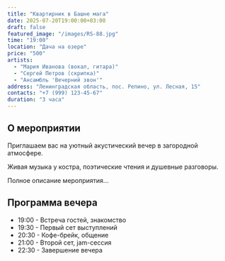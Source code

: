 ```yaml
---
title: "Квартирник в Башне мага"
date: 2025-07-20T19:00:00+03:00
draft: false
featured_image: "/images/RS-88.jpg"
time: "19:00"
location: "Дача на озере"
price: "500"
artists:
  - "Мария Иванова (вокал, гитара)"
  - "Сергей Петров (скрипка)"
  - "Ансамбль 'Вечерний звон'"
address: "Ленинградская область, пос. Репино, ул. Лесная, 15"
contacts: "+7 (999) 123-45-67"
duration: "3 часа"
---
```


## О мероприятии

Приглашаем вас на уютный акустический вечер в загородной атмосфере. 

Живая музыка у костра, поэтические чтения и душевные разговоры.

<!--more-->

Полное описание мероприятия...

## Программа вечера

- 19:00 - Встреча гостей, знакомство
- 19:30 - Первый сет выступлений
- 20:30 - Кофе-брейк, общение
- 21:00 - Второй сет, jam-сессия
- 22:30 - Завершение вечера
